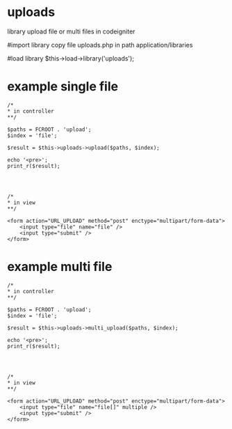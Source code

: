 # uploads
library upload file or multi files in codeigniter 


#import library
copy file uploads.php in path application/libraries


#load library
$this->load->library('uploads');


# example single file
```
/*
* in controller
**/

$paths = FCROOT . 'upload';
$index = 'file';

$result = $this->uploads->upload($paths, $index);

echo '<pre>';
print_r($result);




/*
* in view
**/

<form action="URL_UPLOAD" method="post" enctype="multipart/form-data">
    <input type="file" name="file" />
    <input type="submit" />
</form>

```



# example multi file
```
/*
* in controller
**/

$paths = FCROOT . 'upload';
$index = 'file';

$result = $this->uploads->multi_upload($paths, $index);

echo '<pre>';
print_r($result);




/*
* in view
**/

<form action="URL_UPLOAD" method="post" enctype="multipart/form-data">
    <input type="file" name="file[]" multiple />
    <input type="submit" />
</form>

```
